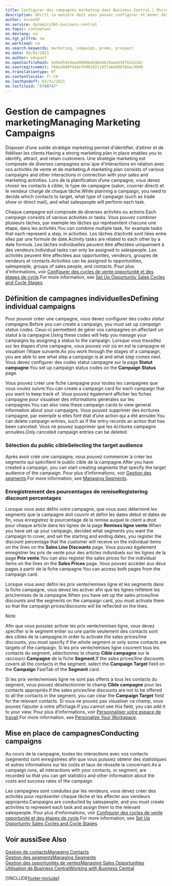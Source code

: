 ```yaml
---
title: Configurer des campagnes marketing dans Business Central | Microsoft Docs
description: Décrit la manière dont vous pouvez configurer et mener des campagnes marketing dans Business Central afin de vous aider à identifier et attirer des prospects et à fidéliser les clients.
author: SorenGP
ms.service: dynamics365-business-central
ms.topic: conceptual
ms.devlang: na
ms.tgt_pltfrm: na
ms.workload: na
ms.search.keywords: marketing, campaign, promo, prospect
ms.date: 04/01/2021
ms.author: edupont
ms.openlocfilehash: 5e9ed545daaa9600beb96ebb19aaeb36fb3a518c
ms.sourcegitcommit: 766e2840fd16efb901d211d7fa64d96766ac99d9
ms.translationtype: HT
ms.contentlocale: fr-CH
ms.lasthandoff: 03/31/2021
ms.locfileid: "5780747"
---
```

# <a name="managing-marketing-campaigns"></a><span data-ttu-id="b2383-103">Gestion de campagnes marketing</span><span class="sxs-lookup"><span data-stu-id="b2383-103">Managing Marketing Campaigns</span></span>
<span data-ttu-id="b2383-104">Disposer d’une solide stratégie marketing permet d’identifier, d’attirer et de fidéliser les clients.</span><span class="sxs-lookup"><span data-stu-id="b2383-104">Having a strong marketing plan in place enables you to identify, attract, and retain customers.</span></span> <span data-ttu-id="b2383-105">Une stratégie marketing est composée de diverses campagnes ainsi que d’interactions en relation avec vos activités de vente et de marketing.</span><span class="sxs-lookup"><span data-stu-id="b2383-105">A marketing plan consists of various campaigns and other interactions in connection with your sales and marketing activities.</span></span> <span data-ttu-id="b2383-106">Lors de la planification d’une campagne, vous devez choisir les contacts à cibler, le type de campagne (salon, courrier direct) et le vendeur chargé de chaque tâche.</span><span class="sxs-lookup"><span data-stu-id="b2383-106">While planning a campaign, you need to decide which contacts to target, what type of campaign (such as trade show or direct mail), and what salespeople will perform each task.</span></span>

<span data-ttu-id="b2383-107">Chaque campagne est composée de diverses activités ou actions.</span><span class="sxs-lookup"><span data-stu-id="b2383-107">Each campaign consists of various activities or tasks.</span></span> <span data-ttu-id="b2383-108">Vous pouvez combiner plusieurs tâches, par exemple les tâches qui représentent chacune une étape, dans les activités.</span><span class="sxs-lookup"><span data-stu-id="b2383-108">You can combine multiple task, for example tasks that each represent a step, in activities.</span></span> <span data-ttu-id="b2383-109">Les tâches d’activité sont liées entre elles par une formule de date.</span><span class="sxs-lookup"><span data-stu-id="b2383-109">Activity tasks are related to each other by a date formula.</span></span> <span data-ttu-id="b2383-110">Les tâches individuelles peuvent être affectées uniquement à des vendeurs.</span><span class="sxs-lookup"><span data-stu-id="b2383-110">Individual tasks can only be assigned to salespeople.</span></span> <span data-ttu-id="b2383-111">Les activités peuvent être affectées aux opportunités, vendeurs, groupes de vendeurs et contacts.</span><span class="sxs-lookup"><span data-stu-id="b2383-111">Activities can be assigned to opportunities, salespeople, groups of sales people, and contacts.</span></span> <span data-ttu-id="b2383-112">Pour plus d’informations, voir [Configurer des cycles de vente opportunité et des étapes de cycle](marketing-how-setup-opportunity-sales-cycles-stages.md).</span><span class="sxs-lookup"><span data-stu-id="b2383-112">For more information, see [Set Up Opportunity Sales Cycles and Cycle Stages](marketing-how-setup-opportunity-sales-cycles-stages.md).</span></span>

## <a name="defining-individual-campaigns"></a><span data-ttu-id="b2383-113">Définition de campagnes individuelles</span><span class="sxs-lookup"><span data-stu-id="b2383-113">Defining individual campaigns</span></span>
<span data-ttu-id="b2383-114">Pour pouvoir créer une campagne, vous devez configurer des *codes statut campagne*.</span><span class="sxs-lookup"><span data-stu-id="b2383-114">Before you can create a campaign, you must set up *campaign status codes*.</span></span> <span data-ttu-id="b2383-115">Ceux-ci permettent de gérer vos campagnes en affectant un statut à la campagne.</span><span class="sxs-lookup"><span data-stu-id="b2383-115">Using these codes will help you manage your campaigns by assigning a status to the campaign.</span></span> <span data-ttu-id="b2383-116">Lorsque vous travaillez sur les étapes d’une campagne, vous pouvez voir où en est la campagne et visualiser l’étape suivante.</span><span class="sxs-lookup"><span data-stu-id="b2383-116">As you work through the stages of a campaign, you are able to see what step a campaign is at and what step comes next.</span></span> <span data-ttu-id="b2383-117">Vous devez configurer des codes statut campagne sur la page **Statut campagne**.</span><span class="sxs-lookup"><span data-stu-id="b2383-117">You set up campaign status codes on the **Campaign Status** page.</span></span>

<span data-ttu-id="b2383-118">Vous pouvez créer une fiche campagne pour toutes les campagnes que vous voulez suivre.</span><span class="sxs-lookup"><span data-stu-id="b2383-118">You can create a campaign card for each campaign that you want to keep track of.</span></span> <span data-ttu-id="b2383-119">Vous pouvez également afficher les fiches campagne pour visualiser des informations générales sur les campagnes.</span><span class="sxs-lookup"><span data-stu-id="b2383-119">You can also view these campaign cards to view general information about your campaigns.</span></span>
<span data-ttu-id="b2383-120">Vous pouvez supprimer des écritures campagne, par exemple si elles font état d’une action qui a été annulée.</span><span class="sxs-lookup"><span data-stu-id="b2383-120">You can delete campaign entries, such as if the entry records an action that has been canceled.</span></span> <span data-ttu-id="b2383-121">Vous ne pouvez supprimer que les écritures campagne annulées.</span><span class="sxs-lookup"><span data-stu-id="b2383-121">Only canceled campaign entries can be deleted.</span></span>

### <a name="selecting-the-target-audience"></a><span data-ttu-id="b2383-122">Sélection du public cible</span><span class="sxs-lookup"><span data-stu-id="b2383-122">Selecting the target audience</span></span>
<span data-ttu-id="b2383-123">Après avoir créé une campagne, vous pouvez commencer à créer les segments qui spécifient le public cible de la campagne.</span><span class="sxs-lookup"><span data-stu-id="b2383-123">After you have created a campaign, you can start creating segments that specify the target audience of the campaign.</span></span> <span data-ttu-id="b2383-124">Pour plus d’informations, voir [Gestion des segments](marketing-segments.md).</span><span class="sxs-lookup"><span data-stu-id="b2383-124">For more information, see [Managing Segments](marketing-segments.md).</span></span>

### <a name="registering-discount-percentages"></a><span data-ttu-id="b2383-125">Enregistrement des pourcentages de remise</span><span class="sxs-lookup"><span data-stu-id="b2383-125">Registering discount percentages</span></span>
<span data-ttu-id="b2383-126">Lorsque vous avez défini votre campagne, que vous avez déterminé les segments que la campagne doit couvrir et défini les dates début et dates de fin, vous enregistrez le pourcentage de la remise auquel le client a droit pour chaque article dans les lignes de la page **Remises ligne vente**.</span><span class="sxs-lookup"><span data-stu-id="b2383-126">When you have set up your campaign, decided what segments you want the campaign to cover, and set the starting and ending dates, you register the discount percentage that the customer will receive on the individual items on the lines on the **Sales Line Discounts** page.</span></span> <span data-ttu-id="b2383-127">Vous pouvez également enregistrer les prix de vente pour des articles individuels sur les lignes de la page **Prix vente**.</span><span class="sxs-lookup"><span data-stu-id="b2383-127">You can also register the sales prices for the individual items on the lines on the **Sales Prices** page.</span></span> <span data-ttu-id="b2383-128">Vous pouvez accéder aux deux pages à partir de la fiche campagne.</span><span class="sxs-lookup"><span data-stu-id="b2383-128">You can access both pages from the campaign card.</span></span>

 <span data-ttu-id="b2383-129">Lorsque vous avez défini les prix vente/remises ligne et les segments dans la fiche campagne, vous devez les activer afin que les lignes reflètent les prix/remises de la campagne.</span><span class="sxs-lookup"><span data-stu-id="b2383-129">When you have set up the sales prices/line discounts and the segments on the campaign card, you must activate them so that the campaign prices/discounts will be reflected on the lines.</span></span>

> [!NOTE]  
>   <span data-ttu-id="b2383-130">Afin que vous puissiez activer les prix vente/remises ligne, vous devez spécifier si le segment entier ou une partie seulement des contacts sont des cibles de la campagne.</span><span class="sxs-lookup"><span data-stu-id="b2383-130">In order to activate the sales prices/line discounts, you must specify if the whole segment or only some contacts are targets of the campaign.</span></span> <span data-ttu-id="b2383-131">Si les prix vente/remises ligne couvrent tous les contacts du segment, sélectionnez le champ **Cible campagne** sur le raccourci **Campagne** de la fiche **Segment**.</span><span class="sxs-lookup"><span data-stu-id="b2383-131">If the sales prices/line discounts covers all the contacts in the segment, select the **Campaign Target** field on the **Campaign** FastTab of the **Segment** card.</span></span>

<span data-ttu-id="b2383-132">Si les prix vente/remises ligne ne sont pas offerts à tous les contacts du segment, vous pouvez désélectionner le champ **Cible campagne** pour les contacts appropriés.</span><span class="sxs-lookup"><span data-stu-id="b2383-132">If the sales prices/line discounts are not to be offered to all the contacts in the segment, you can clear the **Campaign Target** field for the relevant contacts.</span></span> <span data-ttu-id="b2383-133">Si vous ne pouvez pas visualiser ce champ, vous pouvez l’ajouter à votre affichage.</span><span class="sxs-lookup"><span data-stu-id="b2383-133">If you cannot see this field, you can add it to your view.</span></span> <span data-ttu-id="b2383-134">Pour plus d’informations, voir [Personnaliser votre espace de travail](ui-personalization-user.md).</span><span class="sxs-lookup"><span data-stu-id="b2383-134">For more information, see [Personalize Your Workspace](ui-personalization-user.md).</span></span>

## <a name="conducting-campaigns"></a><span data-ttu-id="b2383-135">Mise en place de campagnes</span><span class="sxs-lookup"><span data-stu-id="b2383-135">Conducting campaigns</span></span>
<span data-ttu-id="b2383-136">Au cours de la campagne, toutes les interactions avec vos contacts (segments) sont enregistrées afin que vous puissiez obtenir des statistiques et autres informations sur les coûts et taux de réussite la concernant.</span><span class="sxs-lookup"><span data-stu-id="b2383-136">As a campaign runs, all interactions with your contacts, or segment, are recorded so that you can get statistics and other information about the costs and success rates of the campaign.</span></span>

<span data-ttu-id="b2383-137">Les campagnes sont conduites par les vendeurs, vous devez créer des activités pour représenter chaque tâche et les affecter aux vendeurs appropriés.</span><span class="sxs-lookup"><span data-stu-id="b2383-137">Campaigns are conducted by salespeople, and you must create activities to represent each task and assign them to the relevant salespeople.</span></span> <span data-ttu-id="b2383-138">Pour plus d’informations, voir [Configurer des cycles de vente opportunité et des étapes de cycle](marketing-how-setup-opportunity-sales-cycles-stages.md).</span><span class="sxs-lookup"><span data-stu-id="b2383-138">For more information, see [Set Up Opportunity Sales Cycles and Cycle Stages](marketing-how-setup-opportunity-sales-cycles-stages.md).</span></span>

## <a name="see-also"></a><span data-ttu-id="b2383-139">Voir aussi</span><span class="sxs-lookup"><span data-stu-id="b2383-139">See Also</span></span>
[<span data-ttu-id="b2383-140">Gestion de contacts</span><span class="sxs-lookup"><span data-stu-id="b2383-140">Managing Contacts</span></span>](marketing-contacts.md)  
[<span data-ttu-id="b2383-141">Gestion des segments</span><span class="sxs-lookup"><span data-stu-id="b2383-141">Managing Segments</span></span>](marketing-segments.md)  
[<span data-ttu-id="b2383-142">Gestion des opportunités de ventes</span><span class="sxs-lookup"><span data-stu-id="b2383-142">Managing Sales Opportunities</span></span>](marketing-manage-sales-opportunities.md)  
[<span data-ttu-id="b2383-143">Utilisation de Business Central</span><span class="sxs-lookup"><span data-stu-id="b2383-143">Working with Business Central</span></span>](ui-work-product.md)  


[!INCLUDE[footer-include](includes/footer-banner.md)]